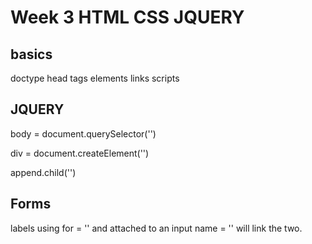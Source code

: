 # Week 3 HTML CSS JQUERY

## basics
doctype
head
tags
elements
links
scripts

## JQUERY

body = document.querySelector('')

div = document.createElement('')

append.child('')

## Forms

labels using for = '' and attached to an input name = '' will link the two.
